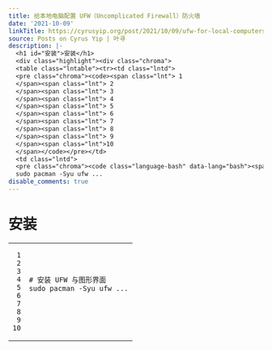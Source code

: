 ```yaml
---
title: 给本地电脑配置 UFW（Uncomplicated Firewall）防火墙
date: '2021-10-09'
linkTitle: https://cyrusyip.org/post/2021/10/09/ufw-for-local-computers/
source: Posts on Cyrus Yip | 叶寻
description: |-
  <h1 id="安装">安装</h1>
  <div class="highlight"><div class="chroma">
  <table class="lntable"><tr><td class="lntd">
  <pre class="chroma"><code><span class="lnt"> 1
  </span><span class="lnt"> 2
  </span><span class="lnt"> 3
  </span><span class="lnt"> 4
  </span><span class="lnt"> 5
  </span><span class="lnt"> 6
  </span><span class="lnt"> 7
  </span><span class="lnt"> 8
  </span><span class="lnt"> 9
  </span><span class="lnt">10
  </span></code></pre></td>
  <td class="lntd">
  <pre class="chroma"><code class="language-bash" data-lang="bash"><span class="c1"># 安装 UFW 与图形界面</span>
  sudo pacman -Syu ufw ...
disable_comments: true
---
```

<h1 id="安装">安装</h1>
<div class="highlight"><div class="chroma">
<table class="lntable"><tr><td class="lntd">
<pre class="chroma"><code><span class="lnt"> 1
</span><span class="lnt"> 2
</span><span class="lnt"> 3
</span><span class="lnt"> 4
</span><span class="lnt"> 5
</span><span class="lnt"> 6
</span><span class="lnt"> 7
</span><span class="lnt"> 8
</span><span class="lnt"> 9
</span><span class="lnt">10
</span></code></pre></td>
<td class="lntd">
<pre class="chroma"><code class="language-bash" data-lang="bash"><span class="c1"># 安装 UFW 与图形界面</span>
sudo pacman -Syu ufw ...